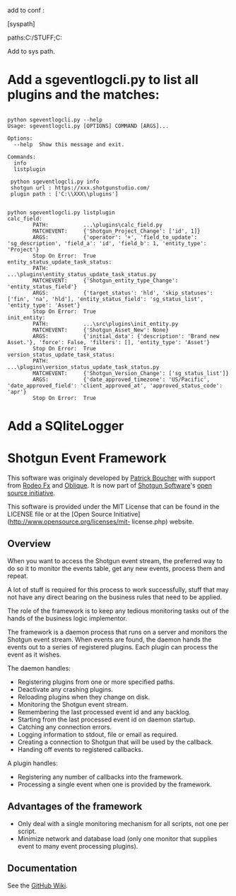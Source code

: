 
add to conf :

[syspath]

paths:C:/STUFF;C:

Add to sys path.

# Add a  sgeventlogcli.py to list all plugins and the matches:

```

python sgeventlogcli.py --help
Usage: sgeventlogcli.py [OPTIONS] COMMAND [ARGS]...

Options:
  --help  Show this message and exit.

Commands:
  info
  listplugin
  
 python sgeventlogcli.py info
 shotgun url : https://xxx.shotgunstudio.com/
 plugin path : ['C:\\XXX\\plugins']
  

python sgeventlogcli.py listplugin
calc_field:
        PATH:           ...\plugins\calc_field.py
        MATCHEVENT:     {'Shotgun_Project_Change': ['id', 1]}
        ARGS:           {'operator': '+', 'field_to_update': 'sg_description', 'field_a': 'id', 'field_b': 1, 'entity_type': 'Project'}
        Stop On Error:  True
entity_status_update_task_status:
        PATH:           ...\plugins\entity_status_update_task_status.py
        MATCHEVENT:     {'Shotgun_entity_type_Change': 'entity_status_field'}
        ARGS:           {'target_status': 'hld', 'skip_statuses': ['fin', 'na', 'hld'], 'entity_status_field': 'sg_status_list', 'entity_type': 'Asset'}
        Stop On Error:  True
init_entity:
        PATH:           ...\src\plugins\init_entity.py
        MATCHEVENT:     {'Shotgun_Asset_New': None}
        ARGS:           {'initial_data': {'description': 'Brand new Asset.'}, 'force': False, 'filters': [], 'entity_type': 'Asset'}
        Stop On Error:  True
version_status_update_task_status:
        PATH:           ...\plugins\version_status_update_task_status.py
        MATCHEVENT:     {'Shotgun_Version_Change': ['sg_status_list']}
        ARGS:           {'date_approved_timezone': 'US/Pacific', 'date_approved_field': 'client_approved_at', 'approved_status_code': 'apr'}
        Stop On Error:  True
```

# Add a SQliteLogger 

# Shotgun Event Framework

This software was originaly developed by [Patrick
Boucher](http://www.patrickboucher.com) with support from [Rodeo
Fx](http://rodeofx.com) and [Oblique](http://obliquefx.com). It is now part of
[Shotgun Software](http://www.shotgunsoftware.com)'s [open source
initiative](https://github.com/shotgunsoftware).

This software is provided under the MIT License that can be found in the LICENSE
file or at the [Open Source Initiative](http://www.opensource.org/licenses/mit-
license.php) website.


## Overview

When you want to access the Shotgun event stream, the preferred way to do so it
to monitor the events table, get any new events, process them and repeat.

A lot of stuff is required for this process to work successfully, stuff that may
not have any direct bearing on the business rules that need to be applied.

The role of the framework is to keep any tedious monitoring tasks out of the
hands of the business logic implementor.

The framework is a daemon process that runs on a server and monitors the Shotgun
event stream. When events are found, the daemon hands the events out to a series
of registered plugins. Each plugin can process the event as it wishes.

The daemon handles:

- Registering plugins from one or more specified paths.
- Deactivate any crashing plugins.
- Reloading plugins when they change on disk.
- Monitoring the Shotgun event stream.
- Remembering the last processed event id and any backlog.
- Starting from the last processed event id on daemon startup.
- Catching any connection errors.
- Logging information to stdout, file or email as required.
- Creating a connection to Shotgun that will be used by the callback.
- Handing off events to registered callbacks.

A plugin handles:

- Registering any number of callbacks into the framework.
- Processing a single event when one is provided by the framework.


## Advantages of the framework

- Only deal with a single monitoring mechanism for all scripts, not one per
  script.
- Minimize network and database load (only one monitor that supplies event to
  many event processing plugins).
  

## Documentation

See the [GitHub Wiki](https://github.com/shotgunsoftware/shotgunEvents/wiki).
